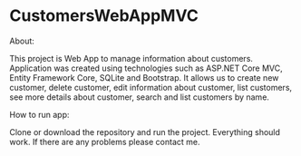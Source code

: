 # CustomersWebAppMVC

About:

This project is Web App to manage information about customers.
Application was created using technologies such as ASP.NET Core MVC, Entity Framework Core, SQLite and Bootstrap.
It allows us to create new customer, delete customer, edit information about customer, list customers, see more details about customer, search and list customers by name.

How to run app:

Clone or download the repository and run the project. Everything should work. If there are any problems please contact me.
